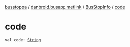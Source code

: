[busstoppa](../../index.md) / [danbroid.busapp.metlink](../index.md) / [BusStopInfo](index.md) / [code](./code.md)

# code

`val code: `[`String`](https://kotlinlang.org/api/latest/jvm/stdlib/kotlin/-string/index.html)